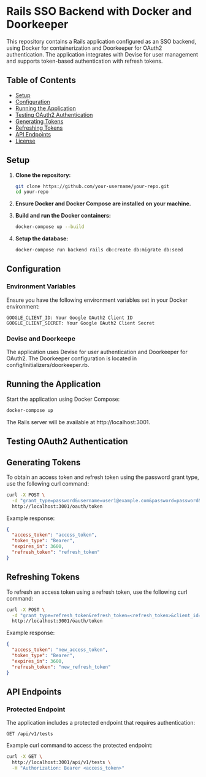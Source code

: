 # Rails SSO Backend with Docker and Doorkeeper

This repository contains a Rails application configured as an SSO backend, using Docker for containerization and Doorkeeper for OAuth2 authentication. The application integrates with Devise for user management and supports token-based authentication with refresh tokens.

## Table of Contents

- [Setup](#setup)
- [Configuration](#configuration)
- [Running the Application](#running-the-application)
- [Testing OAuth2 Authentication](#testing-oauth2-authentication)
- [Generating Tokens](#generating-tokens)
- [Refreshing Tokens](#refreshing-tokens)
- [API Endpoints](#api-endpoints)
- [License](#license)

## Setup

1. **Clone the repository:**
   ```bash
   git clone https://github.com/your-username/your-repo.git
   cd your-repo

2. **Ensure Docker and Docker Compose are installed on your machine.**

3. **Build and run the Docker containers:**

   ```bash
   docker-compose up --build

4. **Setup the database:**
   ```bash
   docker-compose run backend rails db:create db:migrate db:seed

## Configuration

### Environment Variables
Ensure you have the following environment variables set in your Docker environment:
   ```
   GOOGLE_CLIENT_ID: Your Google OAuth2 Client ID
   GOOGLE_CLIENT_SECRET: Your Google OAuth2 Client Secret
```

### Devise and Doorkeepe
The application uses Devise for user authentication and Doorkeeper for OAuth2. The Doorkeeper configuration is located in config/initializers/doorkeeper.rb.

## Running the Application
Start the application using Docker Compose:

```bash
docker-compose up
```

The Rails server will be available at http://localhost:3001.

## Testing OAuth2 Authentication
## Generating Tokens
To obtain an access token and refresh token using the password grant type, use the following curl command:

```bash
curl -X POST \
  -d "grant_type=password&username=user1@example.com&password=password&client_id=<your_client_id>&client_secret=<your_client_secret>" \
  http://localhost:3001/oauth/token
```

Example response:

```json
{
  "access_token": "access_token",
  "token_type": "Bearer",
  "expires_in": 3600,
  "refresh_token": "refresh_token"
}
```

## Refreshing Tokens
To refresh an access token using a refresh token, use the following curl command:

```bash
curl -X POST \
  -d "grant_type=refresh_token&refresh_token=<refresh_token>&client_id=<your_client_id>&client_secret=<your_client_secret>" \
  http://localhost:3001/oauth/token
```

Example response:
```json
{
  "access_token": "new_access_token",
  "token_type": "Bearer",
  "expires_in": 3600,
  "refresh_token": "new_refresh_token"
}
```

## API Endpoints
### Protected Endpoint
The application includes a protected endpoint that requires authentication:

```http
GET /api/v1/tests
```

Example curl command to access the protected endpoint:

```bash
curl -X GET \
  http://localhost:3001/api/v1/tests \
  -H "Authorization: Bearer <access_token>"
```
